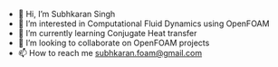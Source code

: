 - 👋 Hi, I’m Subhkaran Singh 
- 👀 I’m interested in Computational Fluid Dynamics using OpenFOAM
- 🌱 I’m currently learning Conjugate Heat transfer
- 💞️ I’m looking to collaborate on OpenFOAM projects
- 📫 How to reach me subhkaran.foam@gmail.com

<!---
barbariansubhkaran/barbariansubhkaran is a ✨ special ✨ repository because its `README.md` (this file) appears on your GitHub profile.
You can click the Preview link to take a look at your changes.
--->
